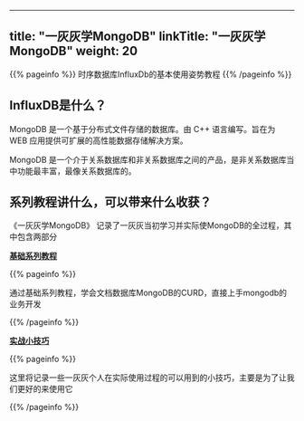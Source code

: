 
---
title: "一灰灰学MongoDB"
linkTitle: "一灰灰学MongoDB"
weight: 20
---

{{% pageinfo %}}
时序数据库InfluxDb的基本使用姿势教程
{{% /pageinfo %}}

InfluxDB是什么？
---

MongoDB 是一个基于分布式文件存储的数据库。由 C++ 语言编写。旨在为 WEB 应用提供可扩展的高性能数据存储解决方案。

MongoDB 是一个介于关系数据库和非关系数据库之间的产品，是非关系数据库当中功能最丰富，最像关系数据库的。



系列教程讲什么，可以带来什么收获？
---


《一灰灰学MongoDB》 记录了一灰灰当初学习并实际使MongoDB的全过程，其中包含两部分

**[基础系列教程](/mongodb/learning/)**

{{% pageinfo %}}

通过基础系列教程，学会文档数据库MongoDB的CURD，直接上手mongodb的业务开发

{{% /pageinfo %}}


**[实战小技巧](/mongodb/skill/)**

{{% pageinfo %}}

这里将记录一些一灰灰个人在实际使用过程的可以用到的小技巧，主要是为了让我们更好的来使用它

{{% /pageinfo %}}

